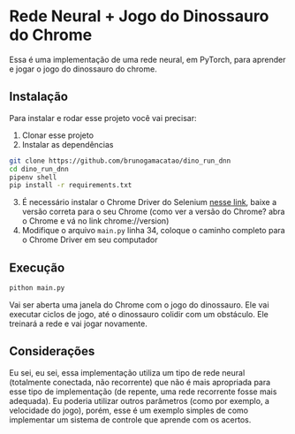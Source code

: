 # Rede Neural + Jogo do Dinossauro do Chrome
Essa é uma implementação de uma rede neural, em PyTorch, para aprender e jogar o jogo do dinossauro do chrome.

## Instalação
Para instalar e rodar esse projeto você vai precisar:
1. Clonar esse projeto
2. Instalar as dependências
```bash
git clone https://github.com/brunogamacatao/dino_run_dnn
cd dino_run_dnn
pipenv shell
pip install -r requirements.txt
```
3. É necessário instalar o Chrome Driver do Selenium [nesse link](https://sites.google.com/a/chromium.org/chromedriver/downloads), baixe a versão correta para o seu Chrome (como ver a versão do Chrome? abra o Chrome e vá no link chrome://version)
4. Modifique o arquivo `main.py` linha 34, coloque o caminho completo para o Chrome Driver em seu computador

## Execução
```bash
pithon main.py
```
Vai ser aberta uma janela do Chrome com o jogo do dinossauro. Ele vai executar ciclos de jogo, até o dinossauro colidir com um obstáculo. Ele treinará a rede e vai jogar novamente.

## Considerações
Eu sei, eu sei, essa implementação utiliza um tipo de rede neural (totalmente conectada, não recorrente) que não é mais apropriada para esse tipo de implementação (de repente, uma rede recorrente fosse mais adequada). Eu poderia utilizar outros parâmetros (como por exemplo, a velocidade do jogo), porém, esse é um exemplo simples de como implementar um sistema de controle que aprende com os acertos.
